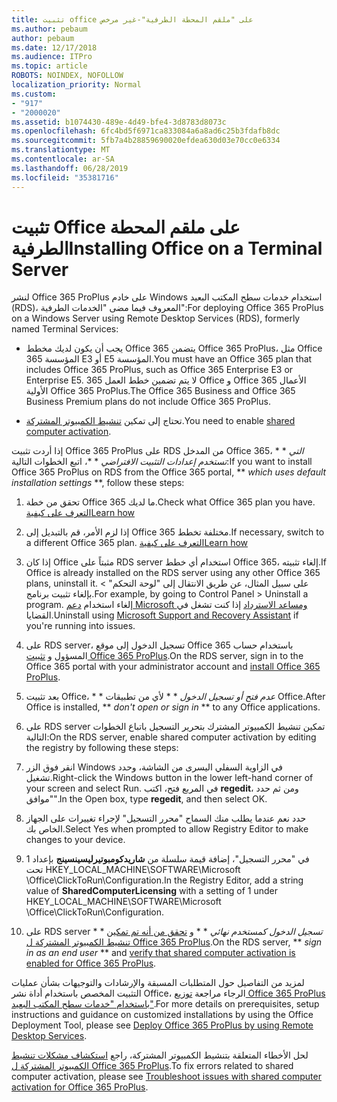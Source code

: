 ```yaml
---
title: تثبيت office على "ملقم المحطة الطرفية"-غير مرخص
ms.author: pebaum
author: pebaum
ms.date: 12/17/2018
ms.audience: ITPro
ms.topic: article
ROBOTS: NOINDEX, NOFOLLOW
localization_priority: Normal
ms.custom:
- "917"
- "2000020"
ms.assetid: b1074430-489e-4d49-bfe4-3d8783d8073c
ms.openlocfilehash: 6fc4bd5f6971ca833084a6a8ad6c25b3fdafb8dc
ms.sourcegitcommit: 5fb7a4b28859690020efdea630d03e70cc0e6334
ms.translationtype: MT
ms.contentlocale: ar-SA
ms.lasthandoff: 06/28/2019
ms.locfileid: "35381716"
---
```

# <a name="installing-office-on-a-terminal-server"></a><span data-ttu-id="e4feb-102">تثبيت Office على ملقم المحطة الطرفية</span><span class="sxs-lookup"><span data-stu-id="e4feb-102">Installing Office on a Terminal Server</span></span>

<span data-ttu-id="e4feb-103">لنشر Office 365 ProPlus على خادم Windows استخدام خدمات سطح المكتب البعيد (RDS)، المعروف فيما مضى "الخدمات الطرفية":</span><span class="sxs-lookup"><span data-stu-id="e4feb-103">For deploying Office 365 ProPlus on a Windows Server using Remote Desktop Services (RDS), formerly named Terminal Services:</span></span>
  
- <span data-ttu-id="e4feb-104">يجب أن يكون لديك مخطط Office 365 يتضمن Office 365 ProPlus، مثل Office 365 المؤسسة E3 أو E5 المؤسسة.</span><span class="sxs-lookup"><span data-stu-id="e4feb-104">You must have an Office 365 plan that includes Office 365 ProPlus, such as Office 365 Enterprise E3 or Enterprise E5.</span></span> <span data-ttu-id="e4feb-105">لا يتم تضمين خطط العمل 365 Office و Office 365 الأعمال الأولية Office 365 ProPlus.</span><span class="sxs-lookup"><span data-stu-id="e4feb-105">The Office 365 Business and Office 365 Business Premium plans do not include Office 365 ProPlus.</span></span>

- <span data-ttu-id="e4feb-106">تحتاج إلى تمكين [تنشيط الكمبيوتر المشتركة](https://docs.microsoft.com/DeployOffice/overview-of-shared-computer-activation-for-office-365-proplus).</span><span class="sxs-lookup"><span data-stu-id="e4feb-106">You need to enable [shared computer activation](https://docs.microsoft.com/DeployOffice/overview-of-shared-computer-activation-for-office-365-proplus).</span></span>

<span data-ttu-id="e4feb-107">إذا أردت تثبيت Office 365 ProPlus على RDS من المدخل Office 365، \* \* *التي تستخدم إعدادات التثبيت الافتراضي* \* \*، اتبع الخطوات التالية:</span><span class="sxs-lookup"><span data-stu-id="e4feb-107">If you want to install Office 365 ProPlus on RDS from the Office 365 portal, \*\* *which uses default installation settings* \*\*, follow these steps:</span></span>
  
1. <span data-ttu-id="e4feb-108">تحقق من خطة Office 365 ما لديك.</span><span class="sxs-lookup"><span data-stu-id="e4feb-108">Check what Office 365 plan you have.</span></span> [<span data-ttu-id="e4feb-109">التعرف على كيفية</span><span class="sxs-lookup"><span data-stu-id="e4feb-109">Learn how</span></span>](https://docs.microsoft.com/office365/admin/admin-overview/what-subscription-do-i-have)

2. <span data-ttu-id="e4feb-110">إذا لزم الأمر، قم بالتبديل إلى Office 365 مختلفة تخطط.</span><span class="sxs-lookup"><span data-stu-id="e4feb-110">If necessary, switch to a different Office 365 plan.</span></span> [<span data-ttu-id="e4feb-111">التعرف على كيفية</span><span class="sxs-lookup"><span data-stu-id="e4feb-111">Learn how</span></span>](https://docs.microsoft.com/office365/admin/subscriptions-and-billing/switch-to-a-different-plan)

3. <span data-ttu-id="e4feb-112">إذا كان Office مثبتاً على RDS server استخدام أي خطط Office 365، إلغاء تثبيته.</span><span class="sxs-lookup"><span data-stu-id="e4feb-112">If Office is already installed on the RDS server using any other Office 365 plans, uninstall it.</span></span> <span data-ttu-id="e4feb-113">على سبيل المثال، عن طريق الانتقال إلى "لوحة التحكم" \> بإلغاء تثبيت برنامج.</span><span class="sxs-lookup"><span data-stu-id="e4feb-113">For example, by going to Control Panel \> Uninstall a program.</span></span> <span data-ttu-id="e4feb-114">إلغاء استخدام [دعم Microsoft ومساعد الاسترداد](https://aka.ms/SARA-OfficeUninstall-Alchemy) إذا كنت تشغل في القضايا.</span><span class="sxs-lookup"><span data-stu-id="e4feb-114">Uninstall using [Microsoft Support and Recovery Assistant](https://aka.ms/SARA-OfficeUninstall-Alchemy) if you're running into issues.</span></span>

4. <span data-ttu-id="e4feb-115">على RDS server، تسجيل الدخول إلى موقع Office 365 باستخدام حساب المسؤول و [تثبيت Office 365 ProPlus](https://portal.office.com/OLS/MySoftware.aspx).</span><span class="sxs-lookup"><span data-stu-id="e4feb-115">On the RDS server, sign in to the Office 365 portal with your administrator account and [install Office 365 ProPlus](https://portal.office.com/OLS/MySoftware.aspx).</span></span>

5. <span data-ttu-id="e4feb-116">بعد تثبيت Office، \* \* *عدم فتح أو تسجيل الدخول* \* \* لأي من تطبيقات Office.</span><span class="sxs-lookup"><span data-stu-id="e4feb-116">After Office is installed, \*\* *don't open or sign in* \*\* to any Office applications.</span></span>

6. <span data-ttu-id="e4feb-117">على RDS server تمكين تنشيط الكمبيوتر المشترك بتحرير التسجيل باتباع الخطوات التالية:</span><span class="sxs-lookup"><span data-stu-id="e4feb-117">On the RDS server, enable shared computer activation by editing the registry by following these steps:</span></span>

1. <span data-ttu-id="e4feb-118">انقر فوق الزر Windows في الزاوية السفلي اليسرى من الشاشة، وحدد تشغيل.</span><span class="sxs-lookup"><span data-stu-id="e4feb-118">Right-click the Windows button in the lower left-hand corner of your screen and select Run.</span></span> <span data-ttu-id="e4feb-119">في المربع فتح، اكتب **regedit**، ومن ثم حدد "موافق".</span><span class="sxs-lookup"><span data-stu-id="e4feb-119">In the Open box, type **regedit**, and then select OK.</span></span>

2. <span data-ttu-id="e4feb-120">حدد نعم عندما يطلب منك السماح "محرر التسجيل" لإجراء تغييرات على الجهاز الخاص بك.</span><span class="sxs-lookup"><span data-stu-id="e4feb-120">Select Yes when prompted to allow Registry Editor to make changes to your device.</span></span>

3. <span data-ttu-id="e4feb-121">في "محرر التسجيل"، إضافة قيمة سلسلة من **شاريدكومبوتيرليسينسينج** بإعداد 1 تحت HKEY_LOCAL_MACHINE\SOFTWARE\Microsoft \Office\ClickToRun\Configuration.</span><span class="sxs-lookup"><span data-stu-id="e4feb-121">In the Registry Editor, add a string value of **SharedComputerLicensing** with a setting of 1 under HKEY_LOCAL_MACHINE\SOFTWARE\Microsoft \Office\ClickToRun\Configuration.</span></span>

7. <span data-ttu-id="e4feb-122">على RDS server \* \* *تسجيل الدخول كمستخدم نهائي* \* \* و [تحقق من أنه تم تمكين تنشيط الكمبيوتر المشتركة ل Office 365 ProPlus](https://docs.microsoft.com/DeployOffice/troubleshoot-issues-with-shared-computer-activation-for-office-365-proplus#verify-that-activation-for-office-365-proplus-succeeded).</span><span class="sxs-lookup"><span data-stu-id="e4feb-122">On the RDS server, \*\* *sign in as an end user* \*\* and [verify that shared computer activation is enabled for Office 365 ProPlus](https://docs.microsoft.com/DeployOffice/troubleshoot-issues-with-shared-computer-activation-for-office-365-proplus#verify-that-activation-for-office-365-proplus-succeeded).</span></span>

<span data-ttu-id="e4feb-123">لمزيد من التفاصيل حول المتطلبات المسبقة والإرشادات والتوجيهات بشأن عمليات التثبيت المخصص باستخدام أداة نشر Office، الرجاء مراجعة [توزيع Office 365 ProPlus باستخدام "خدمات سطح المكتب البعيد"](https://docs.microsoft.com/DeployOffice/deploy-office-365-proplus-by-using-remote-desktop-services).</span><span class="sxs-lookup"><span data-stu-id="e4feb-123">For more details on prerequisites, setup instructions and guidance on customized installations by using the Office Deployment Tool, please see [Deploy Office 365 ProPlus by using Remote Desktop Services](https://docs.microsoft.com/DeployOffice/deploy-office-365-proplus-by-using-remote-desktop-services).</span></span>
  
<span data-ttu-id="e4feb-124">لحل الأخطاء المتعلقة بتنشيط الكمبيوتر المشتركة، راجع [استكشاف مشكلات تنشيط الكمبيوتر المشتركة ل Office 365 ProPlus](https://docs.microsoft.com/DeployOffice/troubleshoot-issues-with-shared-computer-activation-for-office-365-proplus).</span><span class="sxs-lookup"><span data-stu-id="e4feb-124">To fix errors related to shared computer activation, please see [Troubleshoot issues with shared computer activation for Office 365 ProPlus](https://docs.microsoft.com/DeployOffice/troubleshoot-issues-with-shared-computer-activation-for-office-365-proplus).</span></span>
  